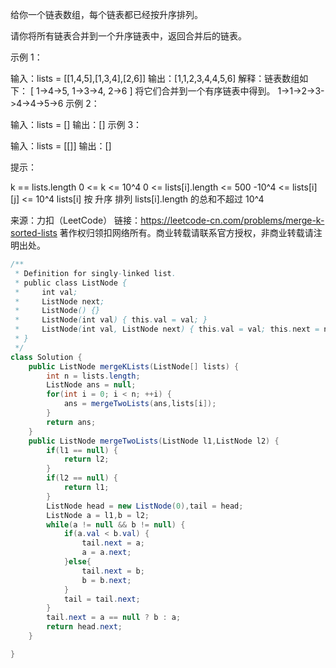 给你一个链表数组，每个链表都已经按升序排列。

请你将所有链表合并到一个升序链表中，返回合并后的链表。

 

示例 1：

输入：lists = [[1,4,5],[1,3,4],[2,6]]
输出：[1,1,2,3,4,4,5,6]
解释：链表数组如下：
[
  1->4->5,
  1->3->4,
  2->6
]
将它们合并到一个有序链表中得到。
1->1->2->3->4->4->5->6
示例 2：

输入：lists = []
输出：[]
示例 3：

输入：lists = [[]]
输出：[]


提示：

k == lists.length
0 <= k <= 10^4
0 <= lists[i].length <= 500
-10^4 <= lists[i][j] <= 10^4
lists[i] 按 升序 排列
lists[i].length 的总和不超过 10^4

来源：力扣（LeetCode）
链接：https://leetcode-cn.com/problems/merge-k-sorted-lists
著作权归领扣网络所有。商业转载请联系官方授权，非商业转载请注明出处。

```java
/**
 * Definition for singly-linked list.
 * public class ListNode {
 *     int val;
 *     ListNode next;
 *     ListNode() {}
 *     ListNode(int val) { this.val = val; }
 *     ListNode(int val, ListNode next) { this.val = val; this.next = next; }
 * }
 */
class Solution {
    public ListNode mergeKLists(ListNode[] lists) {
        int n = lists.length;
        ListNode ans = null;
        for(int i = 0; i < n; ++i) {
            ans = mergeTwoLists(ans,lists[i]);
        }
        return ans;
    }
    public ListNode mergeTwoLists(ListNode l1,ListNode l2) {
        if(l1 == null) {
            return l2;
        }
        if(l2 == null) {
            return l1;
        }
        ListNode head = new ListNode(0),tail = head;
        ListNode a = l1,b = l2;
        while(a != null && b != null) {
            if(a.val < b.val) {
                tail.next = a;
                a = a.next;
            }else{
                tail.next = b;
                b = b.next;
            }
            tail = tail.next;
        }
        tail.next = a == null ? b : a;
        return head.next;
    }

}
```

